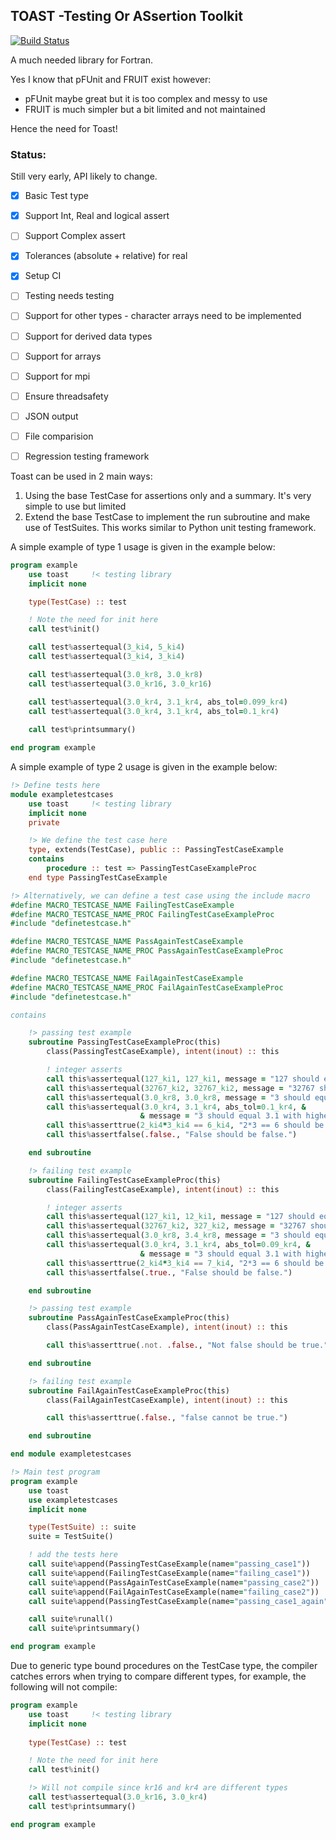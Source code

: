 ## TOAST -Testing Or ASsertion Toolkit

[![Build Status](https://travis-ci.org/thomasms/toast.svg?branch=master)](https://travis-ci.org/thomasms/toast)

A much needed library for Fortran.

Yes I know that pFUnit and FRUIT exist however:
- pFUnit maybe great but it is too complex and messy to use
- FRUIT is much simpler but a bit limited and not maintained

Hence the need for Toast!

### Status:
Still very early, API likely to change.
- [x] Basic Test type
- [x] Support Int, Real and logical assert
- [ ] Support Complex assert
- [x] Tolerances (absolute + relative) for real
- [x] Setup CI
- [ ] Testing needs testing
- [ ] Support for other types - character arrays need to be implemented
- [ ] Support for derived data types
- [ ] Support for arrays
- [ ] Support for mpi
- [ ] Ensure threadsafety
- [ ] JSON output
- [ ] File comparision
- [ ] Regression testing framework


Toast can be used in 2 main ways:
1. Using the base TestCase for assertions only and a summary. It's very simple to use but limited
2. Extend the base TestCase to implement the run subroutine and make use of TestSuites. This works similar to Python unit testing framework.

A simple example of type 1 usage is given in the example below:

```fortran
program example
    use toast     !< testing library
    implicit none

    type(TestCase) :: test

    ! Note the need for init here
    call test%init()

    call test%assertequal(3_ki4, 5_ki4)
    call test%assertequal(3_ki4, 3_ki4)

    call test%assertequal(3.0_kr8, 3.0_kr8)
    call test%assertequal(3.0_kr16, 3.0_kr16)

    call test%assertequal(3.0_kr4, 3.1_kr4, abs_tol=0.099_kr4)
    call test%assertequal(3.0_kr4, 3.1_kr4, abs_tol=0.1_kr4)
    
    call test%printsummary()

end program example
```

A simple example of type 2 usage is given in the example below:

```fortran
!> Define tests here
module exampletestcases
    use toast     !< testing library
    implicit none
    private

    !> We define the test case here
    type, extends(TestCase), public :: PassingTestCaseExample
    contains
        procedure :: test => PassingTestCaseExampleProc
    end type PassingTestCaseExample

!> Alternatively, we can define a test case using the include macro
#define MACRO_TESTCASE_NAME FailingTestCaseExample
#define MACRO_TESTCASE_NAME_PROC FailingTestCaseExampleProc
#include "definetestcase.h"

#define MACRO_TESTCASE_NAME PassAgainTestCaseExample
#define MACRO_TESTCASE_NAME_PROC PassAgainTestCaseExampleProc
#include "definetestcase.h"

#define MACRO_TESTCASE_NAME FailAgainTestCaseExample
#define MACRO_TESTCASE_NAME_PROC FailAgainTestCaseExampleProc
#include "definetestcase.h"

contains

    !> passing test example
    subroutine PassingTestCaseExampleProc(this)
        class(PassingTestCaseExample), intent(inout) :: this

        ! integer asserts
        call this%assertequal(127_ki1, 127_ki1, message = "127 should equal 127")
        call this%assertequal(32767_ki2, 32767_ki2, message = "32767 should equal 32767")
        call this%assertequal(3.0_kr8, 3.0_kr8, message = "3 should equal 3")
        call this%assertequal(3.0_kr4, 3.1_kr4, abs_tol=0.1_kr4, &
                             & message = "3 should equal 3.1 with higher tolerance")
        call this%asserttrue(2_ki4*3_ki4 == 6_ki4, "2*3 == 6 should be true.")
        call this%assertfalse(.false., "False should be false.")

    end subroutine

    !> failing test example
    subroutine FailingTestCaseExampleProc(this)
        class(FailingTestCaseExample), intent(inout) :: this

        ! integer asserts
        call this%assertequal(127_ki1, 12_ki1, message = "127 should equal 127")
        call this%assertequal(32767_ki2, 327_ki2, message = "32767 should equal 32767")
        call this%assertequal(3.0_kr8, 3.4_kr8, message = "3 should equal 3")
        call this%assertequal(3.0_kr4, 3.1_kr4, abs_tol=0.09_kr4, &
                             & message = "3 should equal 3.1 with higher tolerance")
        call this%asserttrue(2_ki4*3_ki4 == 7_ki4, "2*3 == 6 should be true.")
        call this%assertfalse(.true., "False should be false.")

    end subroutine

    !> passing test example
    subroutine PassAgainTestCaseExampleProc(this)
        class(PassAgainTestCaseExample), intent(inout) :: this

        call this%asserttrue(.not. .false., "Not false should be true.")

    end subroutine

    !> failing test example
    subroutine FailAgainTestCaseExampleProc(this)
        class(FailAgainTestCaseExample), intent(inout) :: this

        call this%asserttrue(.false., "false cannot be true.")

    end subroutine

end module exampletestcases

!> Main test program
program example
    use toast
    use exampletestcases
    implicit none

    type(TestSuite) :: suite
    suite = TestSuite()

    ! add the tests here
    call suite%append(PassingTestCaseExample(name="passing_case1"))
    call suite%append(FailingTestCaseExample(name="failing_case1"))
    call suite%append(PassAgainTestCaseExample(name="passing_case2"))
    call suite%append(FailAgainTestCaseExample(name="failing_case2"))
    call suite%append(PassingTestCaseExample(name="passing_case1_again"))

    call suite%runall()
    call suite%printsummary()

end program example
```

Due to generic type bound procedures on the TestCase type, the compiler catches errors when trying to compare different types, for example, the following will not compile:

```fortran
program example
    use toast     !< testing library
    implicit none
    
    type(TestCase) :: test

    ! Note the need for init here
    call test%init()

    !> Will not compile since kr16 and kr4 are different types
    call test%assertequal(3.0_kr16, 3.0_kr4)
    call test%printsummary()

end program example
```
